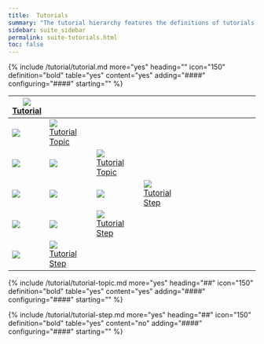 ```yaml
---
title:  Tutorials
summary: "The tutorial hierarchy features the definitions of tutorials."
sidebar: suite_sidebar
permalink: suite-tutorials.html
toc: false
---
```


{% include /tutorial/tutorial.md more="yes" heading="" icon="150" definition="bold" table="yes" content="yes" adding="####" configuring="####" starting="" %}

<table class='hierarchyTable'><thead><tr><th><a href='#tutorial' data-toggle='tooltip' data-original-title='{{site.data.tutorial.tutorial}}'><img src='images/icons/nodes/png50/tutorial.png' /><br />Tutorial</a></th><th></th><th></th><th></th><th></th><th></th><th></th><th></th><th></th><th></th><th></th><th></th><th></th></tr></thead><tbody>
<tr><td><img src='images/icons/various/png/tree-connector-fork.png' /></td><td><a href='#tutorial-topic' data-toggle='tooltip' data-original-title='{{site.data.tutorial.tutorial_topic}}'><img src='images/icons/nodes/png50/tutorial-topic.png' /><br />Tutorial Topic</a></td><td></td><td></td><td></td><td></td><td></td><td></td><td></td><td></td><td></td><td></td><td></td></tr>
<tr><td><img src='images/icons/various/png/tree-connector-line.png' /></td><td><img src='images/icons/various/png/tree-connector-fork.png' /></td><td><a href='#tutorial-topic' data-toggle='tooltip' data-original-title='{{site.data.tutorial.tutorial_topic}}'><img src='images/icons/nodes/png50/tutorial-topic.png' /><br />Tutorial Topic</a></td><td></td><td></td><td></td><td></td><td></td><td></td><td></td><td></td><td></td><td></td></tr>
<tr><td><img src='images/icons/various/png/tree-connector-line.png' /></td><td><img src='images/icons/various/png/tree-connector-line.png' /></td><td><img src='images/icons/various/png/tree-connector-elbow.png' /></td><td><a href='#tutorial-step' data-toggle='tooltip' data-original-title='{{site.data.tutorial.tutorial_step}}'><img src='images/icons/nodes/png50/tutorial-step.png' /><br />Tutorial Step</a></td><td></td><td></td><td></td><td></td><td></td><td></td><td></td><td></td><td></td></tr>
<tr><td><img src='images/icons/various/png/tree-connector-line.png' /></td><td><img src='images/icons/various/png/tree-connector-elbow.png' /></td><td><a href='#tutorial-step' data-toggle='tooltip' data-original-title='{{site.data.tutorial.tutorial_step}}'><img src='images/icons/nodes/png50/tutorial-step.png' /><br />Tutorial Step</a></td><td></td><td></td><td></td><td></td><td></td><td></td><td></td><td></td><td></td><td></td></tr>
<tr><td><img src='images/icons/various/png/tree-connector-elbow.png' /></td><td><a href='#tutorial-step' data-toggle='tooltip' data-original-title='{{site.data.tutorial.tutorial_step}}'><img src='images/icons/nodes/png50/tutorial-step.png' /><br />Tutorial Step</a></td><td></td><td></td><td></td><td></td><td></td><td></td><td></td><td></td><td></td><td></td><td></td></tr></tbody></table>


{% include /tutorial/tutorial-topic.md more="yes" heading="##" icon="150" definition="bold" table="yes" content="yes" adding="####" configuring="####" starting="" %}

{% include /tutorial/tutorial-step.md more="yes" heading="##" icon="150" definition="bold" table="yes" content="no" adding="####" configuring="####" starting="" %}


